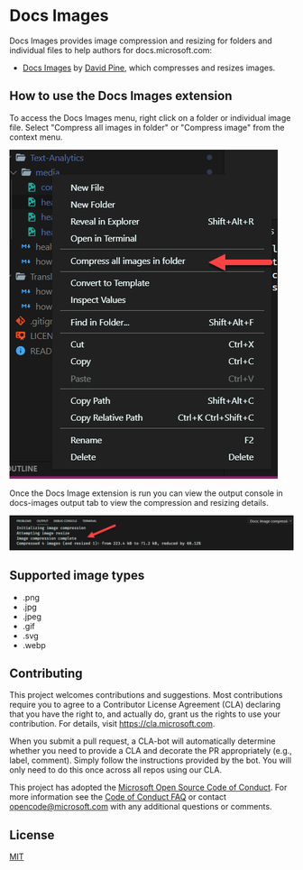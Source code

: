 # Docs Images

Docs Images provides image compression and resizing for folders and individual files to help authors for docs.microsoft.com:

* [Docs Images](https://marketplace.visualstudio.com/items?itemName=docsmsft.docs-images) by [David Pine](https://github.com/IEvangelist), which compresses and resizes images.

## How to use the Docs Images extension

To access the Docs Images menu, right click on a folder or individual image file. Select "Compress all images in folder" or "Compress image" from the context menu.

![docs image context menu](images/right-click-image-compression.png)

Once the Docs Image extension is run you can view the output console in docs-images output tab to view the compression and resizing details.

![docs image output](images/image-compressed.png)

## Supported image types

* .png
* .jpg
* .jpeg
* .gif
* .svg
* .webp

## Contributing

This project welcomes contributions and suggestions.  Most contributions require you to agree to a
Contributor License Agreement (CLA) declaring that you have the right to, and actually do, grant us
the rights to use your contribution. For details, visit https://cla.microsoft.com.

When you submit a pull request, a CLA-bot will automatically determine whether you need to provide
a CLA and decorate the PR appropriately (e.g., label, comment). Simply follow the instructions
provided by the bot. You will only need to do this once across all repos using our CLA.

This project has adopted the [Microsoft Open Source Code of Conduct](https://opensource.microsoft.com/codeofconduct/).
For more information see the [Code of Conduct FAQ](https://opensource.microsoft.com/codeofconduct/faq/) or
contact [opencode@microsoft.com](mailto:opencode@microsoft.com) with any additional questions or comments.

## License

[MIT](LICENSE)
